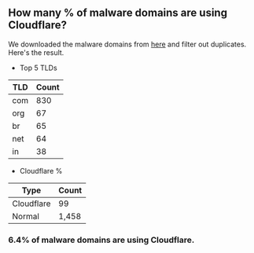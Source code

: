 ## How many % of malware domains are using Cloudflare?


We downloaded the malware domains from [here](https://urlhaus.abuse.ch) and filter out duplicates.
Here's the result.


[//]: # (start replacement)


- Top 5 TLDs

| TLD | Count |
| --- | --- |
| com | 830 |
| org | 67 |
| br | 65 |
| net | 64 |
| in | 38 |


- Cloudflare %

| Type | Count |
| --- | --- |
| Cloudflare | 99 |
| Normal | 1,458 |


### 6.4% of malware domains are using Cloudflare.